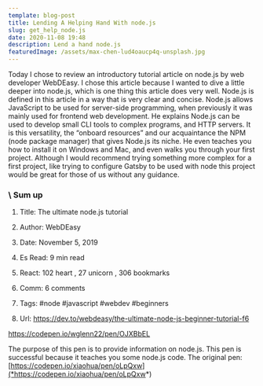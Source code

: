 ```yaml
---
template: blog-post
title: Lending A Helping Hand With node.js
slug: get_help_node.js
date: 2020-11-08 19:48
description: Lend a hand node.js
featuredImage: /assets/max-chen-lud4oaucp4q-unsplash.jpg
---
```

Today I chose to review an introductory tutorial article on node.js by web developer WebDEasy. I chose this article because I wanted to dive a little deeper into node.js, which is one thing this article does very well. Node.js is defined in this article in a way that is very clear and concise. Node.js allows JavaScript to be used for server-side programming, when previously it was mainly used for frontend web development. He explains Node.js can be used to develop small CLI tools to complex programs, and HTTP servers. It is this versatility, the “onboard resources” and our acquaintance the NPM (node package manager) that gives Node.js its niche. He even teaches you how to install it on Windows and Mac, and even walks you through your first project. Although I would recommend trying something more complex for a first project, like trying to configure Gatsby to be used with node this project would be great for those of us without any guidance. 

### \    Sum up

1. Title: The ultimate node.js tutorial

2. Author: WebDEasy


3. Date:	November 5, 2019
4. Es Read: 9 min read
5. React:	102 heart , 27 unicorn , 306 bookmarks 
6. Comm:	6 comments
7. Tags:	#node #javascript #webdev #beginners
8. Url:	https://dev.to/webdeasy/the-ultimate-node-js-beginner-tutorial-f6

https://codepen.io/wglenn22/pen/OJXBbEL

The purpose of this pen is to provide information on node.js.
This pen is successful because it teaches you some node.js code. 
The original pen: [https://codepen.io/xiaohua/pen/oLpQxw](*https://codepen.io/xiaohua/pen/oLpQxw*)